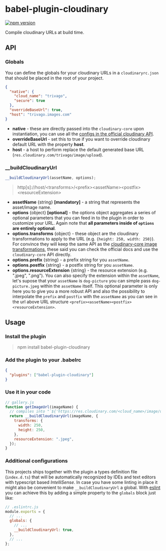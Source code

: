 # babel-plugin-cloudinary

[![npm version](https://img.shields.io/npm/v/babel-plugin-cloudinary.svg?style=flat-square)](https://www.npmjs.com/package/babel-plugin-cloudinary)

Compile cloudinary URLs at build time.

## API

### Globals

You can define the globals for your cloudinary URLs in a `cloudinaryrc.json` that should be placed in the root of your project.

```json
{
  "native": {
    "cloud_name": "trivago",
    "secure": true
  },
  "overrideBaseUrl": true,
  "host": "trivago.images.com"
}
```

- **native** - these are directly passed into the `cloudinary-core` upon instantiation, you can use
  all the [configs in the official cloudinary API](https://cloudinary.com/documentation/solution_overview#configuration_parameters).
- **overrideBaseUrl** - set this to true if you want to override cloudinary default URL with the property **host**.
- **host** - a host to perform replace the default generated base URL (`res.cloudinary.com/trivago/image/upload`).

### \_\_buildCloudinaryUrl

```javascript
__buildCloudinaryUrl(assetName, options);
```

> http[s]://host/\<transforms\>/\<prefix\>\<assetName\>\<postfix\>\<resourceExtension\>

- **assetName** {string} **[mandatory]** - a string that represents the asset/image name.
- **options** {object} **[optional]** - the options object aggregates a series of optional parameters that
  you can feed in to the plugin in order to customize your URL. Again note that **all parameters inside of `options`
  are entirely optional**.
- **options.transforms** {object} - these object are the cloudinary transformations to apply to the URL (e.g. `{height: 250, width: 250}`).
  For convince they will keep the same API as the [cloudinary-core image transformations](https://cloudinary.com/documentation/image_transformation_reference), these said you can check the official docs and use the `cloudinary-core` API directly.
- **options.prefix** {string} - a prefix string for you `assetName`.
- **options.postfix** {string} - a postfix string for you `assetName`.
- **options.resourceExtension** {string} - the resource extension (e.g. ".jpeg", ".png"). You can also specify the extension within the `assetName`, let's supose that your `assetName` is `dog-picture` you can
  simple pass `dog-picture.jpeg` within the `assetName` itself. This optional parameter is only here you to give you a more robust API and also the possibility to interpolate the `prefix` and `postfix` with the `assetName` as you can see in the url above URL structure `<prefix><assetName><postfix><resourceExtension>`.

## Usage

### Install the plugin

> npm install babel-plugin-cloudinary

### Add the plugin to your .babelrc

```json
{
  "plugins": ["babel-plugin-cloudinary"]
}
```

### Use it in your code

```javascript
// gallery.js
function getImageUrl(imageName) {
  // compiles into "`${'https://res.cloudinary.com/<cloud_name>/image/upload/'}${imageName}${'.jpeg'}`;"
  return __buildCloudinaryUrl(imageName, {
    transforms: {
      width: 250,
      height: 250,
    },
    resourceExtension: ".jpeg",
  });
}
```

### Additional configurations

This projects ships together with the plugin a types definition file (`index.d.ts`) that will
be automatically recognized by IDEs and text editors with typescript based _IntelliSense_. In case you have some linting in place it might also be convenient to make `__buildCloudinaryUrl` a global. With [eslint](https://eslint.org/docs/user-guide/configuring#specifying-environments) you can achieve this by adding a simple property to the `globals` block just like:

```javascript
// .eslintrc.js
module.exports = {
  // ...
  globals: {
    // ...
    __buildCloudinaryUrl: true,
  },
  // ...
};
```
